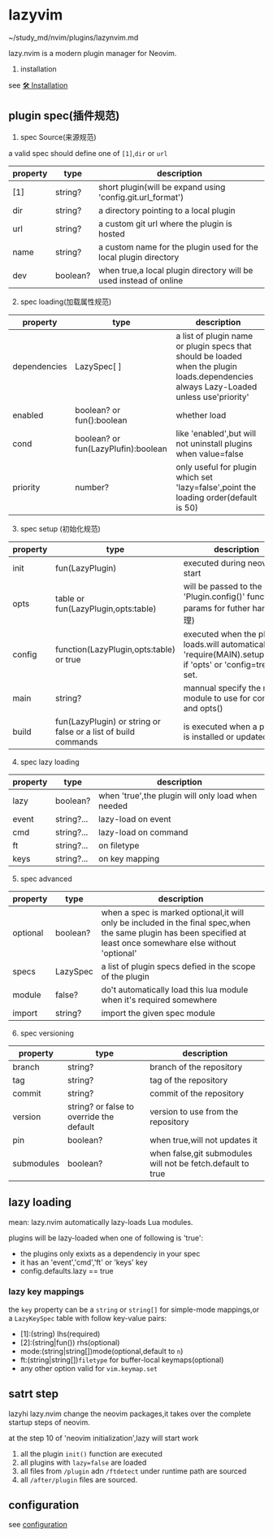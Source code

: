 # lazyvim

~/study_md/nvim/plugins/lazynvim.md

lazy.nvim is a modern plugin manager for Neovim.

1. installation

see [🛠️ Installation](https://lazy.folke.io/installation)


## plugin spec(插件规范)

1. spec Source(来源规范)

a valid spec should define one of `[1]`,`dir` or `url`

| property | type | description |
| --------------- | --------------- | --------------- |
| \[1] | string? | short plugin(will be expand using 'config.git.url_format') |
| dir | string? | a directory pointing to a local plugin |
| url | string? | a custom git url where the plugin is hosted |
| name | string? | a custom name for the plugin used for the local plugin directory |
| dev | boolean? | when true,a local plugin directory will be used instead of online|


2. spec loading(加载属性规范)

| property | type | description |
| --------------- | --------------- | --------------- |
| dependencies | LazySpec[ ] | a list of plugin name or plugin specs that should be loaded when the plugin loads.dependencies always Lazy-Loaded unless use'priority' |
| enabled | boolean? or fun():boolean | whether load  |
| cond | boolean? or fun(LazyPlufin):boolean | like 'enabled',but will not uninstall plugins when value=false |
| priority | number? | only useful for plugin which set 'lazy=false',point the loading order(default is 50) |


3. spec setup (初始化规范)


| property | type | description |
| --------------- | --------------- | --------------- |
| init | fun(LazyPlugin) | executed during neovim start |
| opts | table or fun(LazyPlugin,opts:table) | will be passed to the 'Plugin.config()' function as params for futher handle(处理) |
| config | function(LazyPlugin,opts:table) or true | executed when the plugin loads.will automatically run 'require(MAIN).setup(opts)' if 'opts' or 'config=treu' is set. | 
| main | string? | mannual specify the main module to use for config() and opts() |
| build | fun(LazyPlugin) or string or false or a list of build commands | is executed when a plugin is installed or updated |


4. spec lazy loading

| property | type | description |
| --- | ---  | --- |
| lazy | boolean? | when 'true',the plugin will only load when needed |
| event | string?... | lazy-load on event |
| cmd | string?... | lazy-load on command |
| ft | string?... | on filetype |
| keys | string?... | on key mapping |



5. spec advanced

| property | type | description |
| --- | --- | --- |
| optional | boolean? |  when a spec is marked optional,it will only be included in the final spec,when the same plugin has been specified at least once somewhare else without 'optional' |
| specs | LazySpec | a list of plugin specs defied in the scope of the plugin |
| module | false? | do't automatically load this lua module when it's required somewhere |
| import | string? | import the given spec module |



6. spec versioning

| property | type | description |
| --- | --- | --- | 
| branch | string? | branch of the repository |
| tag | string? | tag of the repository |
| commit | string? | commit of the repository |
| version | string? or false to override the default | version to use from the repository |
| pin | boolean? | when true,will not updates it |
| submodules | boolean? | when false,git submodules will not be fetch.default to true|


## lazy loading

mean: lazy.nvim automatically lazy-loads Lua modules.

plugins will be lazy-loaded when one of following is 'true':
- the plugins only exixts as a dependenciy in your spec 
- it has an 'event','cmd','ft' or 'keys' key 
- config.defaults.lazy == true


### lazy key mappings 

the `key` property can be a `string` or `string[]` for simple-mode mappings,or a `LazyKeySpec` table with follow key-value pairs:
- [1]:(string) Ihs(required)
- [2]:(string|fun()) rhs(optional)
- mode:(string|string[])mode(optional,default to `n`)
- ft:(string|string[])`filetype` for buffer-local keymaps(optional)
- any other option valid for `vim.keymap.set`




## satrt step

lazyhi
lazy.nvim change the neovim packages,it takes over the complete startup steps of neovim.

at the step 10 of 'neovim initialization',lazy will start work

1. all the plugin `init()` function are executed
2. all plugins with `lazy=false` are loaded 
3. all files from `/plugin` adn `/ftdetect` under runtime path are sourced 
4. all `/after/plugin` files are sourced.




## configuration

see [configuration](https://lazy.folke.io/configuration)


